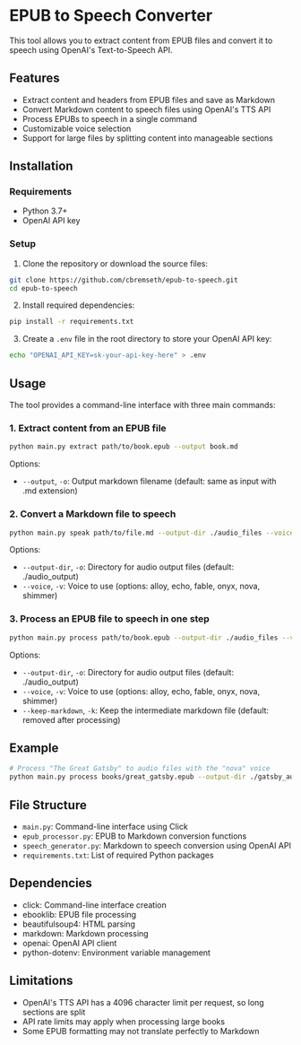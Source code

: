 # EPUB to Speech Converter

This tool allows you to extract content from EPUB files and convert it to speech using OpenAI's Text-to-Speech API.

## Features

- Extract content and headers from EPUB files and save as Markdown
- Convert Markdown content to speech files using OpenAI's TTS API
- Process EPUBs to speech in a single command
- Customizable voice selection
- Support for large files by splitting content into manageable sections

## Installation

### Requirements

- Python 3.7+
- OpenAI API key

### Setup

1. Clone the repository or download the source files:

```bash
git clone https://github.com/cbremseth/epub-to-speech.git
cd epub-to-speech
```

2. Install required dependencies:

```bash
pip install -r requirements.txt
```

3. Create a `.env` file in the root directory to store your OpenAI API key:

```bash
echo "OPENAI_API_KEY=sk-your-api-key-here" > .env
```

## Usage

The tool provides a command-line interface with three main commands:

### 1. Extract content from an EPUB file

```bash
python main.py extract path/to/book.epub --output book.md
```

Options:
- `--output`, `-o`: Output markdown filename (default: same as input with .md extension)

### 2. Convert a Markdown file to speech

```bash
python main.py speak path/to/file.md --output-dir ./audio_files --voice nova
```

Options:
- `--output-dir`, `-o`: Directory for audio output files (default: ./audio_output)
- `--voice`, `-v`: Voice to use (options: alloy, echo, fable, onyx, nova, shimmer)

### 3. Process an EPUB file to speech in one step

```bash
python main.py process path/to/book.epub --output-dir ./audio_files --voice alloy --keep-markdown
```

Options:
- `--output-dir`, `-o`: Directory for audio output files (default: ./audio_output)
- `--voice`, `-v`: Voice to use (options: alloy, echo, fable, onyx, nova, shimmer)
- `--keep-markdown`, `-k`: Keep the intermediate markdown file (default: removed after processing)

## Example

```bash
# Process "The Great Gatsby" to audio files with the "nova" voice
python main.py process books/great_gatsby.epub --output-dir ./gatsby_audio --voice nova --keep-markdown
```

## File Structure

- `main.py`: Command-line interface using Click
- `epub_processor.py`: EPUB to Markdown conversion functions
- `speech_generator.py`: Markdown to speech conversion using OpenAI API
- `requirements.txt`: List of required Python packages

## Dependencies

- click: Command-line interface creation
- ebooklib: EPUB file processing
- beautifulsoup4: HTML parsing
- markdown: Markdown processing
- openai: OpenAI API client
- python-dotenv: Environment variable management

## Limitations

- OpenAI's TTS API has a 4096 character limit per request, so long sections are split
- API rate limits may apply when processing large books
- Some EPUB formatting may not translate perfectly to Markdown
